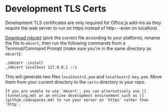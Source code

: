 # Development TLS Certs

Development TLS certificates are only required for Office.js add-ins as they require the web server to run on https instead of http---even on localhost.

[Download mkcert](https://github.com/FiloSottile/mkcert/releases) (pick the correct file according to your platform), rename the file to `mkcert`, then run the following commands from a Terminal/Command Prompt (make sure you're in the same directory as `mkcert`):

```text
./mkcert -install
./mkcert localhost 127.0.0.1 ::1
```

This will generate two files `localhost+2.pem` and `localhost+2-key.pem`. Move them from your current directory to the `certs` directory in your repo.

```{note}
If you are unable to use `mkcert`, you can alternatively use [](tunneling.md) or an online development environment such as [](github_codespaces.md) to run your server on `https` rather than `http`.
```
